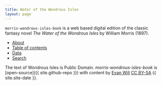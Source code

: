 ```yaml
---
title: Water of the Wondrous Isles
layout: page
---
```


`morris-wondrous-isles-book` is a web based digital edition of the classic fantasy novel *The Water of the Wondrous Isles* by William Morris (1897).

<ul class="index-buttons">
<li><a href="{{ '/about.html' | absolute_url }}">About</a></li>
<li><a href="{{ '/text/01toc.html' | absolute_url }}">Table of contents</a></li>
<li><a href="{{ '/data/' | absolute_url }}">Data</a></li>
<li><a href="{{ '/data/search.html' | absolute_url }}">Search</a></li>
</ul>

The text of Wondrous Isles is Public Domain. *morris-wondrous-isles-book* is [open-source]({{ site.github-repo }}) with content by [Evan Will](https://github.com/evanwill) <a href="https://creativecommons.org/licenses/by-sa/4.0/" target="_blank" rel="noopener">CC BY-SA</a> {{ site.site-date }}.
